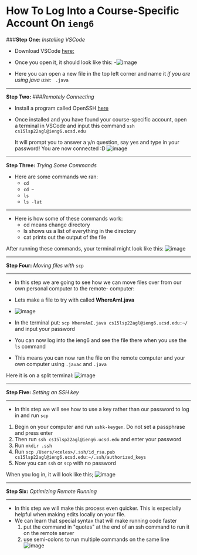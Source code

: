 # How To Log Into a Course-Specific Account On `ieng6`


###**Step One:**
*Installing VSCode*

- Download VSCode [here:](https://code.visualstudio.com/download)

- Once you open it, it should look like this:
-![image](https://user-images.githubusercontent.com/100736576/162540822-57c32eb7-c96e-4605-ac65-d279474423d8.png)

 
- Here you can open a new file in the top left corner and name it
      *if you are using java use:* ` .java`
      
***

**Step Two:**
###*Remotely Connecting*

- Install a program called OpenSSH [here](https://docs.microsoft.com/en-us/windows-server/administration/openssh/openssh_install_firstuse)

- Once installed and you have found your course-specific account, open a terminal in VSCode
  and input this command `ssh cs15lsp22agl@ieng6.ucsd.edu`
  
  It will prompt you to answer a y/n question, say yes and type in your password!
  You are now connected :D
  ![image](https://user-images.githubusercontent.com/100736576/162541027-d3e755ec-e9f3-4aa7-8c21-9bf325a671f1.png)

***  
  
  
**Step Three:**
*Trying Some Commands*

- Here are some commands we ran:
  - `cd`
  - `cd ~`
  - `ls`
  - `ls -lat`
 ***
 - Here is how some of these commands work:
    - cd means change directory
    - ls shows us a list of everything in the directory
    - cat prints out the output of the file
 
 After running these commands, your terminal might look like this:
 ![image](https://user-images.githubusercontent.com/100736576/162541845-e4203bc9-06f8-4ad3-b3af-bd5ed0b58ab9.png)

***

**Step Four:**
*Moving files with* `scp`
***
- In this step we are going to see how we can move files over from our own personal computer to the remote- computer:
                                                                                                                     
- Lets make a file to try with called **WhereAmI.java**
- ![image](https://user-images.githubusercontent.com/100736576/162542185-850d2e29-0840-4c4b-b268-f1ec948b8201.png)

- In the terminal put:  `scp WhereAmI.java cs15lsp22agl@ieng6.ucsd.edu:~/` and input your password
- You can now log into the ieng6 and see the file there when you use the `ls` command
- This means you can now run the file on the remote computer and your own computer using `.javac` and `.java`

Here it is on a split terminal:
![image](https://user-images.githubusercontent.com/100736576/162542806-8f5caeaf-b96b-494b-b7cb-133332d81484.png)

***
**Step Five:**
*Setting an SSH key*
***
- In this step we will see how to use a key rather than our password to log in and run `scp`

1. Begin on your computer and run `sshk-keygen`. Do not set a passphrase and press enter
2. Then run `ssh cs15lsp22agl@ieng6.ucsd.edu` and enter your password
3. Run `mkdir .ssh` 
4. Run `scp /Users/<celes>/.ssh/id_rsa.pub cs15lsp22agl@ieng6.ucsd.edu:~/.ssh/authorized_keys` 
5. Now you can `ssh` or `scp` with no password

When you log in, it will look like this;
![image](https://user-images.githubusercontent.com/100736576/162543561-f2458ee6-130a-45a0-8bcc-ba2fb3a741a6.png)

***

**Step Six:**
*Optimizing Remote Running*
***
- In this step we will make this process even quicker. This is especially helpful when making edits locally on your file.
- We can learn that special syntax that will make running code faster
   1. put the command in "quotes" at the end of an ssh command to run it on the remote server
   2. use semi-colons to run multiple commands on the same line
      ![image](https://user-images.githubusercontent.com/100736576/162549238-39a6a750-4a4e-46b7-ae90-5791ae90cba9.png)

      
